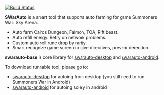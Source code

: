 [![Build Status](https://travis-ci.org/swarauto/swarauto-base.svg?branch=master)](https://travis-ci.org/swarauto/swarauto-base)

**SWarAuto** is a smart tool that supports auto farming for game Summoners War: Sky Arena.
  - Auto farm Cairos Dungeon, Faimon, TOA, Rift beast.  
  - Auto refill energy. Retry on network problems.  
  - Custom auto sell rune drop by rarity.  
  - Smart recognize game screen to give directives, prevent detection.  

**swarauto-base** is core library for [swarauto-desktop](https://github.com/swarauto/swarauto-desktop) and [swarauto-android](https://github.com/swarauto/swarauto-android). 

To download runnable tool, please go to:  
  - [swarauto-desktop](https://github.com/swarauto/swarauto-desktop) for autoing from desktop (you still need to run Summoners War in Android)  
  - [swarauto-android](https://github.com/swarauto/swarauto-android) for autoing solely in android  

